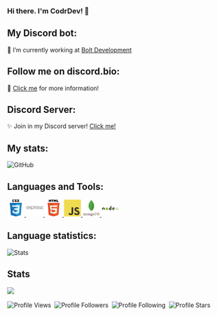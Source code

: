### Hi there. I'm CodrDev! 👋
<h2 align="left">My Discord bot:</h2>

🔭 I’m currently working at [Bolt Development](https://dsc.gg/boltdev)
## Follow me on discord.bio:
💬 [Click me](https://discord.bio/p/codrdev) for more information!
## Discord Server:
✨ Join in my Discord server! [Click me!](https://dsc.gg/boltdev)
## My stats:
![GitHub](https://github-readme-stats.vercel.app/api?username=CodrDev&count_private=true&show_icons=true&theme=github_dark)
## Languages and Tools:
<p align="left"> </a> <a href="https://canvasjs.com" target="_blank"> <img src="https://raw.githubusercontent.com/devicons/devicon/master/icons/css3/css3-original-wordmark.svg" alt="css3" width="40" height="40"/> </a> </a> </a> <a href="https://expressjs.com" target="_blank"> <img src="https://raw.githubusercontent.com/devicons/devicon/master/icons/express/express-original-wordmark.svg" alt="express" width="40" height="40"/> </a> <a href="https://www.w3.org/html/" target="_blank"> <img src="https://raw.githubusercontent.com/devicons/devicon/master/icons/html5/html5-original-wordmark.svg" alt="html5" width="40" height="40"/> </a> <a href="https://developer.mozilla.org/en-US/docs/Web/JavaScript" target="_blank"> <img src="https://raw.githubusercontent.com/devicons/devicon/master/icons/javascript/javascript-original.svg" alt="javascript" width="40" height="40"/> </a> <a href="https://www.mongodb.com/" target="_blank"> <img src="https://raw.githubusercontent.com/devicons/devicon/master/icons/mongodb/mongodb-original-wordmark.svg" alt="mongodb" width="40" height="40"/> </a> <a href="https://nodejs.org" target="_blank"> <img src="https://raw.githubusercontent.com/devicons/devicon/master/icons/nodejs/nodejs-original-wordmark.svg" alt="nodejs" width="40" height="40"/> </a> </p>
</div>

## Language statistics:
![Stats](https://github-readme-stats.vercel.app/api/top-langs/?username=CodrDev&show_icons=true&theme=github_dark)

## Stats
<img src="https://github-profile-trophy.vercel.app/?username=CodrDev&theme=darkhub">

![Profile Views](https://komarev.com/ghpvc/?username=CodrDev&color=blueviolet)&nbsp;&nbsp;![Profile Followers](https://img.shields.io/badge/Followers-9-blueviolet)&nbsp;&nbsp;![Profile Following](https://img.shields.io/badge/Following-1-blueviolet)&nbsp;&nbsp;![Profile Stars](https://img.shields.io/badge/Stars-8-blueviolet)
